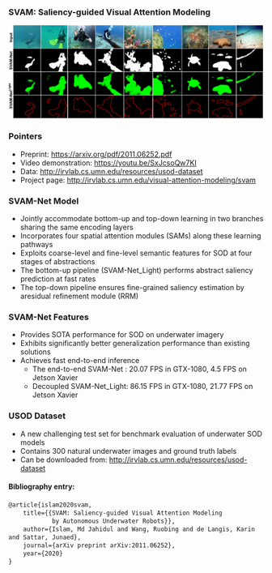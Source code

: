 ### SVAM: Saliency-guided Visual Attention Modeling 
![svam-fig](/data/svam_fig0.jpg)

### Pointers
- Preprint: https://arxiv.org/pdf/2011.06252.pdf
- Video demonstration: https://youtu.be/SxJcsoQw7KI
- Data: http://irvlab.cs.umn.edu/resources/usod-dataset
- Project page: http://irvlab.cs.umn.edu/visual-attention-modeling/svam

### SVAM-Net Model
- Jointly accommodate bottom-up and top-down learning in two branches sharing the same encoding layers
- Incorporates four spatial attention modules (SAMs) along these learning pathways 
- Exploits coarse-level and fine-level semantic features for SOD at four stages of abstractions
- The bottom-up pipeline (SVAM-Net_Light) performs abstract saliency prediction at fast rates
- The top-down pipeline ensures fine-grained saliency estimation by aresidual refinement module (RRM)

### SVAM-Net Features
- Provides SOTA performance for SOD on underwater imagery 
- Exhibits significantly better generalization performance than existing solutions
- Achieves fast end-to-end inference
	- The end-to-end SVAM-Net : 20.07 FPS in GTX-1080, 4.5 FPS on Jetson Xavier
	- Decoupled SVAM-Net_Light: 86.15 FPS in GTX-1080, 21.77 FPS on Jetson Xavier

### USOD Dataset
- A new challenging test set for benchmark evaluation of underwater SOD models
- Contains 300 natural underwater images and ground truth labels
- Can be downloaded from: http://irvlab.cs.umn.edu/resources/usod-dataset

#### Bibliography entry:
	
	@article{islam2020svam,
	    title={{SVAM: Saliency-guided Visual Attention Modeling 
	    	    by Autonomous Underwater Robots}},
	    author={Islam, Md Jahidul and Wang, Ruobing and de Langis, Karin and Sattar, Junaed},
	    journal={arXiv preprint arXiv:2011.06252},
	    year={2020}
	}

